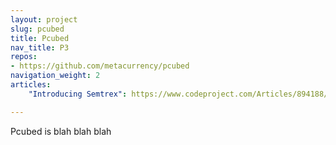 ```yaml
---
layout: project
slug: pcubed
title: Pcubed
nav_title: P3
repos:
- https://github.com/metacurrency/pcubed
navigation_weight: 2
articles:
    "Introducing Semtrex": https://www.codeproject.com/Articles/894188/Introducing-Semtrex

---
```

Pcubed is blah blah blah

